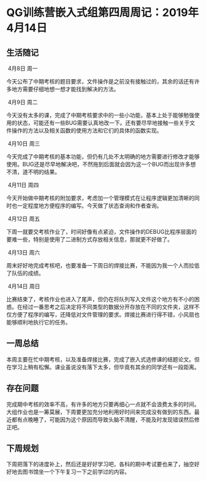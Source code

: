 # QG训练营嵌入式组第四周周记：2019年4月14日

## 生活随记

​	4月8日		周一

​	今天公布了中期考核的题目要求，文件操作是之前没有接触过的，其余的话还有许多地方需要仔细地想一想才能找到解决的方法。

​	4月9日		周二

​	今天没有太多的课，完成了中期考核要求中的一些小功能，基本上处于能够勉强使用的状态，可能还有一些BUG需要认真地改一下。还有要尽早地接触一些关于文件操作的方法以及相关函数的使用方法和它们的具体的函数实现。

​	4月10日		周三

​	今天完成了中期考核的基本功能，但仍有几处不太明确的地方需要进行修改才能够使用。BUG还是尽早地解决吧，不然拖到后面就会因为这一个BUG而出现许多想不清，道不明的结果。

​	4月11日		周四

​	今天开始做中期考核的附加要求，考虑加一个管理模式在让程序逻辑更加清晰的同时也一定程度地方便程序的编写。今天做了状态查询和作者查询。

​	4月12日		周五

​	下周一就要交考核作业了，时间好像有点紧迫，文件操作的DEBUG比程序层面的要难一些，特别是使用了二进制方式存放相关信息，那就更不好做了。

​	4月13日		周六

​	周末好好地完成考核吧，也要准备一下周日的焊接比赛，不能因为我一个人而拉低了队伍的成绩。

​	4月14日		周日

​	比赛结束了，考核作业也进入了尾声，但仍在将队列写入文件这个地方有不小的困惑。在经过一番思考之后决定将不同类型的数据分开存放在不同的文件夹，这样不仅方便了程序的编写，还降低对文件管理的要求。焊接比赛进行得不错，小风扇也能够顺利地执行它的任务。

## 一周总结

​	本周主要在忙中期考核，以及准备焊接比赛，完成了嵌入式选修课的结题论文。但在学习上稍有松懈。课业虽说没有落下太多，但毕竟有其余的同学还有一段距离。

## 存在问题

​	完成期中考核的效率不高，有许多的地方只要再细心一点就不会浪费太多的时间。大组作业也是一筹莫展，下周要更加充分地利用好时间来完成没有做到的东西。最近都有点晚睡了，可能因为这个原因而导致头脑不清醒，不能及时发现错误然后修正吧。

## 下周规划

​	下周把落下的进度补上，然后还是好好学习吧，各科的期中考试要也来了，抽空好好地去图书馆坐一个下午复习一下之前学过的内容。

